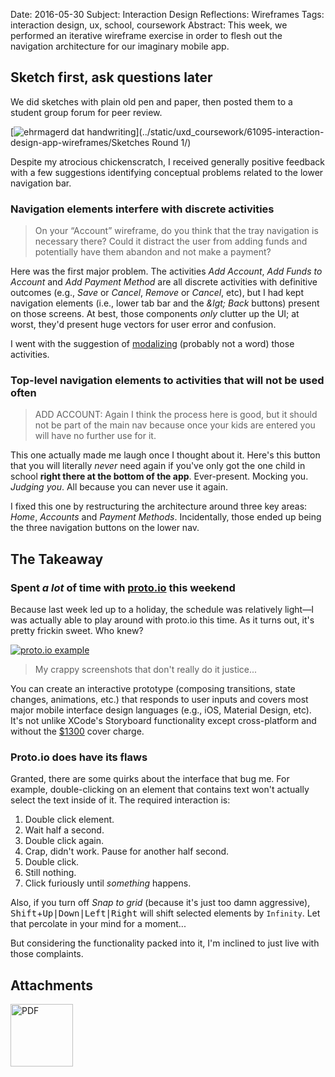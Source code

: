 Date:     2016-05-30
Subject:  Interaction Design Reflections: Wireframes
Tags:     interaction design, ux, school, coursework
Abstract: This week, we performed an iterative wireframe exercise in order to flesh out the navigation architecture for our imaginary mobile app.

## Sketch first, ask questions later

We did sketches with plain old pen and paper, then posted them to a student group forum for peer review.

[![ehrmagerd dat handwriting](../writing/attachments/coursework-wireframe-chickenscratch.jpg)](../static/uxd_coursework/61095-interaction-design-app-wireframes/Sketches Round 1/)

Despite my atrocious chickenscratch, I received generally positive feedback with a few suggestions identifying conceptual problems related to the lower navigation bar.

### Navigation elements interfere with discrete activities

> On your “Account” wireframe, do you think that the tray navigation
> is necessary there? Could it distract the user from adding funds
> and potentially have them abandon and not make a payment?

Here was the first major problem.  The activities _Add Account_, _Add Funds to Account_ and _Add Payment Method_ are all discrete activities with definitive outcomes (e.g., _Save_ or _Cancel_, _Remove_ or _Cancel_, etc), but I had kept navigation elements (i.e., lower tab bar and the _&lgt; Back_ buttons) present on those screens.  At best, those components _only_ clutter up the UI; at worst, they'd present huge vectors for user error and confusion.

I went with the suggestion of [modalizing](https://en.wikipedia.org/wiki/Modal_window) (probably not a word) those activities.

### Top-level navigation elements to activities that will not be used often

> ADD ACCOUNT: Again I think the process here is good, but it should
> not be part of the main nav because once your kids are entered you
> will have no further use for it.

This one actually made me laugh once I thought about it.  Here's this button that you will literally _never_ need again if you've only got the one child in school __right there at the bottom of the app__.  Ever-present.  Mocking you. _Judging you_.  All because you can never use it again.

I fixed this one by restructuring the architecture around three key areas: _Home_, _Accounts_ and _Payment Methods_.  Incidentally, those ended up being the three navigation buttons on the lower nav.


## The Takeaway

### Spent _a lot_ of time with [proto.io](https://proto.io) this weekend

Because last week led up to a holiday, the schedule was relatively light&mdash;I was actually able to play around with proto.io this time.  As it turns out, it's pretty frickin sweet.  Who knew?

[![proto.io example](../writing/attachments/proto-dot-io-example.gif)](https://proto.io/en/demos/)

> My crappy screenshots that don't really do it justice...

You can create an interactive prototype (composing transitions, state changes, animations, etc.) that responds to user inputs and covers most major mobile interface design languages (e.g., iOS, Material Design, etc).  It's not unlike XCode's Storyboard functionality except cross-platform and without the [$1300](http://www.apple.com/macbook/) cover charge.


### Proto.io does have its flaws

Granted, there are some quirks about the interface that bug me.  For example, double-clicking on an element that contains text won't actually select the text inside of it.  The required interaction is:

1. Double click element.
2. Wait half a second.
3. Double click again.
4. Crap, didn't work.  Pause for another half second.
5. Double click.
6. Still nothing.
7. Click furiously until _something_ happens.

Also, if you turn off _Snap to grid_ (because it's just too damn aggressive), <kbd>Shift</kbd>+<kbd>Up|Down|Left|Right</kbd> will shift selected elements by `Infinity`.  Let that percolate in your mind for a moment...

But considering the functionality packed into it, I'm inclined to just live with those complaints.


## Attachments

[<img src="../writing/attachments/coursework-IxD-Wireframes-icon.png" alt="PDF" style="width: 100px !important; box-shadow: none !important; border-radius: 0 !important;"/>](//coursework.andsoitcontinues.com/61095-interaction-design-app-wireframes/deliverable.pdf)

